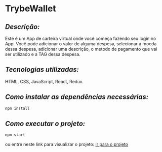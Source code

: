 # TrybeWallet

## _Descrição:_
  Este é um App de carteira virtual onde você começa fazendo seu login no App.
  Você pode adicionar o valor de alguma despesa, selecionar a moeda dessa despesa,
  adicionar uma descrição, o metodo de pagamento que vai ser utilizado e a TAG dessa despesa.

## _Tecnologias utilizadas:_
  HTML, CSS, JavaScript, React, Redux.

## _Como instalar as dependências necessárias:_
```sh
npm install
```

## _Como executar o projeto:_
```sh
npm start
```
ou entre neste link para visualizar o projeto: [Ir para o projeto](trybe-wallet-hkv3bklvv-lucky-ta.vercel.app)
